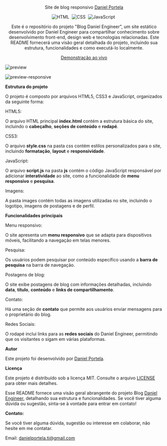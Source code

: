 <div align="center">

Site de blog responsivo <a href="https://blogdanielengineer.netlify.app/">Daniel Portela</a>

![HTML](https://img.shields.io/badge/-HTML-0D1117?style=for-the-badge&logo=html5&labelColor=0D1117)&nbsp;
![CSS](https://img.shields.io/badge/-CSS-0D1117?style=for-the-badge&logo=CSS3&logoColor=blue&labelColor=0D1117)&nbsp;
![JavaScript](https://img.shields.io/badge/-javascript-0D1117?style=for-the-badge&logo=javascript&logoColor=yellow&labelColor=0D1117)&nbsp;

<p>Este é o repositório do projeto "Blog Daniel Engineer", um site estático desenvolvido por Daniel Engineer para compartilhar conhecimento sobre desenvolvimento front-end, design web e tecnologias relacionadas. Este README fornecerá uma visão geral detalhada do projeto, incluindo sua estrutura, funcionalidades e como executá-lo localmente.</p>

<a href="https://blogdanielengineer.netlify.app/">Demonstração ao vivo</a>
</div>

![preview](https://github.com/daniel-portela/blog-daniel-engineer/assets/110783805/5958781b-61d4-4bb6-97b7-275cd0c976a1)

![preview-responsive](https://github.com/daniel-portela/blog-daniel-engineer/assets/110783805/b3416100-8c6d-424b-adbf-4b4fbee858e0)

<b>Estrutura do projeto</b>

O projeto é composto por arquivos HTML5, CSS3 e JavaScript, organizados da seguinte forma:

HTML5: 

O arquivo HTML principal <b>index.html</b> contém a estrutura básica do site, incluindo o <b>cabeçalho</b>, <b>seções de conteúdo</b> e <b>rodapé</b>.

CSS3: 

O arquivo <b>style.css</b> na pasta css contém estilos personalizados para o site, incluindo <b>formatação</b>, <b>layout</b> e <b>responsividade</b>.

JavaScript: 

O arquivo <b>script.js</b> na pasta <b>js</b> contém o código JavaScript responsável por adicionar <b>interatividade</b> ao site, como a funcionalidade de <b>menu responsivo</b> e <b>pesquisa</b>.

Imagens: 

A pasta images contém todas as imagens utilizadas no site, incluindo o logotipo, imagens de postagens e de perfil.

<b>Funcionalidades principais</b>

Menu responsivo: 

O site apresenta um <b>menu responsivo</b> que se adapta para dispositivos móveis, facilitando a navegação em telas menores.

Pesquisa: 

Os usuários podem pesquisar por conteúdo específico usando a <b>barra de pesquisa</b> na barra de navegação.

Postagens de blog: 

O site exibe postagens de blog com informações detalhadas, incluindo</b> <b>data</b>, <b>título</b>, <b>conteúdo</b> e <b>links de compartilhamento</b>.

Contato: 

Há uma seção de <b>contato</b> que permite aos usuários enviar mensagens para o proprietário do blog.

Redes Sociais: 

O rodapé inclui links para as <b>redes sociais</b> do Daniel Engineer, permitindo que os visitantes o sigam em várias plataformas.

<b>Autor</b>

Este projeto foi desenvolvido por <a href="https://github.com/daniel-portela/">Daniel Portela</a>. 

<b>Licença</b>

Este projeto é distribuído sob a licença MIT. Consulte o arquivo [LICENSE](LICENSE) para obter mais detalhes.

Esse README fornece uma visão geral abrangente do projeto Blog <a href="https://blogdanielengineer.netlify.app/">Daniel Engineer</a>, detalhando sua estrutura e funcionalidades. Se você tiver alguma dúvida ou sugestão, sinta-se à vontade para entrar em contato!

<b>Contato:</b>

Se você tiver alguma dúvida, sugestão ou interesse em colaborar, não hesite em me contatar.

Email: <a href="mailto:danielportela.ti@gmail.com"> danielportela.ti@gmail.com</a> 
